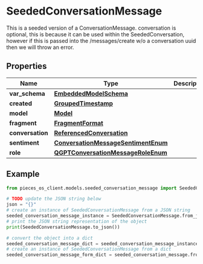 # SeededConversationMessage

This is a seeded version of a ConversationMessage.  conversation is optional, this is because it can be used within the SeededConversation, however if this is passed into the /messages/create w/o a conversation uuid then we will throw an error.

## Properties

Name | Type | Description | Notes
------------ | ------------- | ------------- | -------------
**var_schema** | [**EmbeddedModelSchema**](EmbeddedModelSchema) |  | [optional] 
**created** | [**GroupedTimestamp**](GroupedTimestamp) |  | [optional] 
**model** | [**Model**](Model) |  | [optional] 
**fragment** | [**FragmentFormat**](FragmentFormat) |  | 
**conversation** | [**ReferencedConversation**](ReferencedConversation) |  | [optional] 
**sentiment** | [**ConversationMessageSentimentEnum**](ConversationMessageSentimentEnum) |  | [optional] 
**role** | [**QGPTConversationMessageRoleEnum**](QGPTConversationMessageRoleEnum) |  | 

## Example

```python
from pieces_os_client.models.seeded_conversation_message import SeededConversationMessage

# TODO update the JSON string below
json = "{}"
# create an instance of SeededConversationMessage from a JSON string
seeded_conversation_message_instance = SeededConversationMessage.from_json(json)
# print the JSON string representation of the object
print(SeededConversationMessage.to_json())

# convert the object into a dict
seeded_conversation_message_dict = seeded_conversation_message_instance.to_dict()
# create an instance of SeededConversationMessage from a dict
seeded_conversation_message_form_dict = seeded_conversation_message.from_dict(seeded_conversation_message_dict)
```


